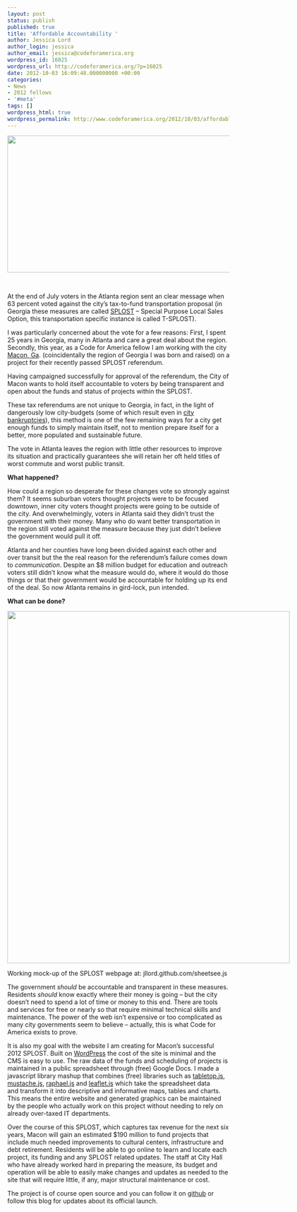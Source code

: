 ```yaml
---
layout: post
status: publish
published: true
title: 'Affordable Accountability '
author: Jessica Lord
author_login: jessica
author_email: jessica@codeforamerica.org
wordpress_id: 16025
wordpress_url: http://codeforamerica.org/?p=16025
date: 2012-10-03 16:09:48.000000000 +00:00
categories:
- News
- 2012 fellows
- '#meta'
tags: []
wordpress_html: true
wordpress_permalink: http://www.codeforamerica.org/2012/10/03/affordable-accountability/
---
```


<p><a href="http://codeforamerica.org/wp-content/uploads/2012/08/atlinterstate7585.png"><img alt="" class="alignleft size-large wp-image-16032" height="310" src="http://codeforamerica.org/wp-content/uploads/2012/08/atlinterstate7585-1024x497.png" title="atlinterstate7585" width="640"/></a></p>
<p> </p>
<p>At the end of July voters in the Atlanta region sent an clear message when 63 percent voted against the city’s tax-to-fund transportation proposal (in Georgia these measures are called <a href="http://en.wikipedia.org/wiki/SPLOST" target="_blank" title="SPLOST wikipedia page">SPLOST</a> – Special Purpose Local Sales Option, this transportation specific instance is called T-SPLOST).</p>
<p>I was particularly concerned about the vote for a few reasons: First, I spent 25 years in Georgia, many in Atlanta and care a great deal about the region. Secondly, this year, as a Code for America fellow I am working with the city <a href="http://en.wikipedia.org/wiki/Macon,_ga" target="_blank" title="Macon Wikipedia Page">Macon, Ga</a>. (coincidentally the region of Georgia I was born and raised) on a project for their recently passed SPLOST referendum.</p>
<p>Having campaigned successfully for approval of the referendum, the City of Macon wants to hold itself accountable to voters by being transparent and open about the funds and status of projects within the SPLOST.</p>
<p>These tax referendums are not unique to Georgia, in fact, in the light of dangerously low city-budgets (some of which result even in <a href="http://articles.latimes.com/2012/jul/15/business/la-fi-bankrupt-cities-20120715" target="_blank" title="Bankrupt Cities">city bankruptcies</a>), this method is one of the few remaining ways for a city get enough funds to simply maintain itself, not to mention prepare itself for a better, more populated and sustainable future.</p>
<p>The vote in Atlanta leaves the region with little other resources to improve its situation and practically guarantees she will retain her oft held titles of worst commute and worst public transit.</p>
<p><strong>What happened?</strong></p>
<p>How could a region so desperate for these changes vote so strongly against them? It seems suburban voters thought projects were to be focused downtown, inner city voters thought projects were going to be outside of the city. And overwhelmingly, voters in Atlanta said they didn’t trust the government with their money. Many who do want better transportation in the region still voted against the measure because they just didn’t believe the government would pull it off.</p>
<p>Atlanta and her counties have long been divided against each other and over transit but the the real reason for the referendum’s failure comes down to <em>communication</em>. Despite an $8 million budget for education and outreach voters still didn’t know what the measure would do, where it would do those things or that their government would be accountable for holding up its end of the deal. So now Atlanta remains in gird-lock, pun intended.</p>
<p><strong>What can be done? </strong></p>
<div class="wp-caption alignleft" id="attachment_16029" style="width: 650px"><a href="http://codeforamerica.org/wp-content/uploads/2012/08/splostmock.png"><img alt="" class="size-large wp-image-16029" height="797" src="http://codeforamerica.org/wp-content/uploads/2012/08/splostmock-822x1024.png" title="splostmock" width="640"/></a><p class="wp-caption-text">Working mock-up of the SPLOST webpage at: jllord.github.com/sheetsee.js</p></div>
<p>The government <em>should</em> be accountable and transparent in these measures. Residents <em>should</em> know exactly where their money is going – but the city doesn’t need to spend a lot of time or money to this end. There are tools and services for free or nearly so that require minimal technical skills and maintenance. The power of the web isn’t expensive or too complicated as many city governments seem to believe – actually, this is what Code for America exists to prove.</p>
<p>It is also my goal with the website I am creating for Macon’s successful 2012 SPLOST. Built on <a href="http://www.wordpress.org" target="_blank" title="Wordpress">WordPress</a> the cost of the site is minimal and the CMS is easy to use. The raw data of the funds and scheduling of projects is maintained in a public spreadsheet through (free) Google Docs. I made a javascript library mashup that combines (free) libraries such as <a href="http://builtbybalance.com/Tabletop/" target="_blank" title="tabletop.js">tabletop.js</a>, <a href="http://mustache.github.com/" target="_blank" title="mustache.js">mustache.js</a>, <a href="http://raphaeljs.com/" target="_blank" title="raphael.js">raphael.js</a> and <a href="http://leaflet.cloudmade.com/" target="_blank" title="leaflet.js">leaflet.js</a> which take the spreadsheet data and transform it into descriptive and informative maps, tables and charts. This means the entire website and generated graphics can be maintained by the people who actually work on this project without needing to rely on already over-taxed IT departments.</p>
<p>Over the course of this SPLOST, which captures tax revenue for the next six years, Macon will gain an estimated $190 million to fund projects that include much needed improvements to cultural centers, infrastructure and debt retirement. Residents will be able to go online to learn and locate each project, its funding and any SPLOST related updates. The staff at City Hall who have already worked hard in preparing the measure, its budget and operation will be able to easily make changes and updates as needed to the site that will require little, if any, major structural maintenance or cost.</p>
<p>The project is of course open source and you can follow it on <a href="https://github.com/jllord/sheetsee.js" target="_blank" title="github">github</a> or follow this blog for updates about its official launch.</p>
